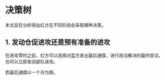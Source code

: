 # 决策树

本文旨在分析得出红方在不同阶段会采取哪种决策。

## 1. 发动仓促进攻还是预有准备的进攻

在进攻零时之前，红方可以选择对蓝方发出最后通牒，进行政治解决的最终尝试，也可以立即发动部队进攻。

若最后通牒以一个月为限。
